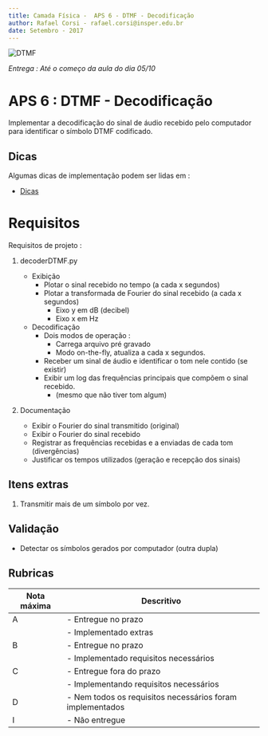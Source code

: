 ```yaml
---
title: Camada Física -  APS 6 - DTMF - Decodificação
author: Rafael Corsi - rafael.corsi@insper.edu.br
date: Setembro - 2017
---
```


![DTMF](doc/sistema.png)

*Entrega : Até o começo da aula do dia 05/10*

# APS 6 : DTMF - Decodificação

Implementar a decodificação do sinal de áudio recebido pelo computador para identificar o símbolo DTMF codificado.

## Dicas

Algumas dicas de implementação podem ser lidas em : 
 
- [Dicas](https://github.com/Insper/Camada-Fisica-Computacao/blob/master/3-Projetos/6-DTMF-Decoder/6-DTMF-Dicas-Decoder.pdf)

# Requisitos

Requisitos de projeto :

1. decoderDTMF.py
    - Exibição 
        - Plotar o sinal recebido no tempo (a cada x segundos)
        - Plotar a transformada de Fourier do sinal recebido (a cada x segundos)
             - Eixo y em dB (decibel)
             - Eixo x em Hz
    - Decodificação
        - Dois modos de operação :
             - Carrega arquivo pré gravado
             - Modo on-the-fly, atualiza a cada x segundos.
        - Receber um sinal de áudio e identificar o tom nele contido (se existir)
        - Exibir um log das frequências principais que compõem o sinal recebido.
            - (mesmo que não tiver tom algum)
            
1. Documentação
    - Exibir o Fourier do sinal transmitido (original)
    - Exibir o Fourier do sinal recebido
    - Registrar as frequências recebidas e a enviadas de cada tom (divergências)
    - Justificar os tempos utilizados (geração e recepção dos sinais)
    
## Itens extras

1. Transmitir mais de um símbolo por vez.

## Validação

- Detectar os símbolos gerados por computador (outra dupla)

## Rubricas

| Nota máxima | Descritivo                                                |
|-------------|-----------------------------------------------------------|
| A           | - Entregue no prazo                                       |
|             | - Implementado extras                                     |
| B           | - Entregue no prazo                                       |
|             | - Implementado requisitos necessários                     |
| C           | - Entregue fora do prazo                                  |
|             | - Implementando requisitos necessários                    |
| D           | - Nem todos os requisitos necessários foram implementados |
| I           | - Não entregue                                            |



